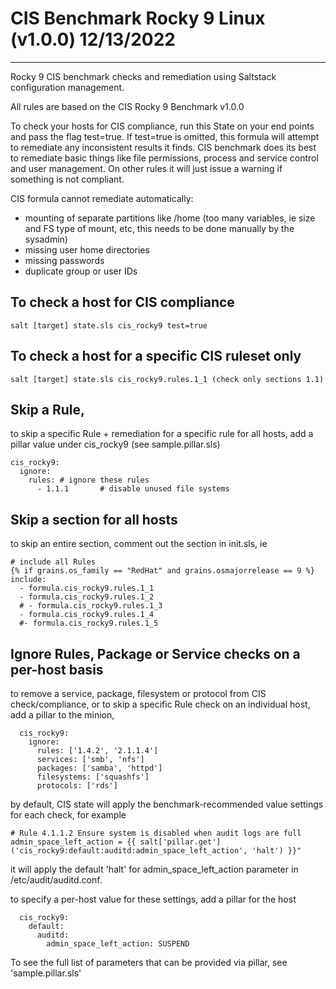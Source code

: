 # CIS Benchmark Rocky 9 Linux (v1.0.0) 12/13/2022
---

Rocky 9 CIS benchmark checks and remediation using Saltstack configuration management.

All rules are based on the CIS Rocky 9 Benchmark v1.0.0

To check your hosts for CIS compliance, run this State on your end points and pass the flag test=true. If test=true is omitted, this formula will attempt to remediate any inconsistent results it finds. CIS benchmark does its best to remediate basic things like file permissions, process and service control and user management. On other rules it will just issue a warning if something is not compliant.

CIS formula cannot remediate automatically:

- mounting of separate partitions like /home (too many variables, ie size and FS type of mount, etc, this needs to be done manually by the sysadmin)
- missing user home directories
- missing passwords
- duplicate group or user IDs

## To check a host for CIS compliance

    salt [target] state.sls cis_rocky9 test=true

## To check a host for a specific CIS ruleset only

    salt [target] state.sls cis_rocky9.rules.1_1 (check only sections 1.1)

## Skip a Rule,
to skip a specific Rule + remediation for a specific rule for all hosts, add a pillar value under cis_rocky9 (see sample.pillar.sls)

    cis_rocky9:
      ignore:
        rules: # ignore these rules
          - 1.1.1       # disable unused file systems

## Skip a section for all hosts

to skip an entire section, comment out the section in init.sls, ie

    # include all Rules
    {% if grains.os_family == "RedHat" and grains.osmajorrelease == 9 %}
    include:
      - formula.cis_rocky9.rules.1_1
      - formula.cis_rocky9.rules.1_2
      # - formula.cis_rocky9.rules.1_3
      - formula.cis_rocky9.rules.1_4
      #- formula.cis_rocky9.rules.1_5

## Ignore Rules, Package or Service checks on a per-host basis

to remove a service, package, filesystem or protocol from CIS check/compliance, or to skip a specific Rule check on an individual host, add a pillar to the minion,

```
  cis_rocky9:
    ignore:
      rules: ['1.4.2', '2.1.1.4']
      services: ['smb', 'nfs']
      packages: ['samba', 'httpd']
      filesystems: ['squashfs']
      protocols: ['rds']
```

by default, CIS state will apply the benchmark-recommended value settings for each check, for example 

    # Rule 4.1.1.2 Ensure system is disabled when audit logs are full
    admin_space_left_action = {{ salt['pillar.get']('cis_rocky9:default:auditd:admin_space_left_action', 'halt') }}"

it will apply the default 'halt' for admin_space_left_action parameter in /etc/audit/auditd.conf.

to specify a per-host value for these settings, add a pillar for the host

```
  cis_rocky9:
    default:
      auditd:
        admin_space_left_action: SUSPEND
```

To see the full list of parameters that can be provided via pillar, see 'sample.pillar.sls'

